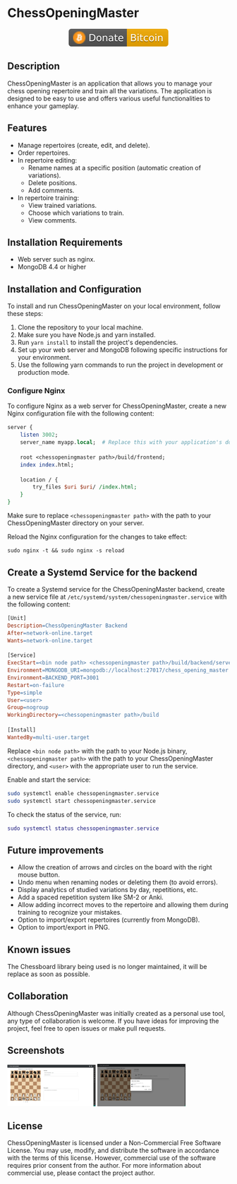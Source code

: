 # ChessOpeningMaster

<p align="center">
<a href="https://github.com/sky10p/ChessOpeningMaster/blob/master/src/doc/donate/donate.md" alt="Donate shield"><img src="./src/doc/donate/donate-bitcoin.svg" /></a>
</p>

## Description

ChessOpeningMaster is an application that allows you to manage your chess opening repertoire and train all the variations. The application is designed to be easy to use and offers various useful functionalities to enhance your gameplay.

## Features

* Manage repertoires (create, edit, and delete).
* Order repertoires.
* In repertoire editing:
    * Rename names at a specific position (automatic creation of variations).
    * Delete positions.
    * Add comments.
* In repertoire training:
    * View trained variations.
    * Choose which variations to train.
    * View comments.

## Installation Requirements

* Web server such as nginx.
* MongoDB 4.4 or higher

## Installation and Configuration

To install and run ChessOpeningMaster on your local environment, follow these steps:

1. Clone the repository to your local machine.
2. Make sure you have Node.js and yarn installed.
3. Run `yarn install` to install the project's dependencies.
4. Set up your web server and MongoDB following specific instructions for your environment.
5. Use the following yarn commands to run the project in development or production mode.

### Configure Nginx

To configure Nginx as a web server for ChessOpeningMaster, create a new Nginx configuration file with the following content:

```perl
server {
    listen 3002;
    server_name myapp.local;  # Replace this with your application's domain name, if you have one

    root <chessopeningmaster path>/build/frontend;
    index index.html;

    location / {
        try_files $uri $uri/ /index.html;
    }
}

```

Make sure to replace `<chessopeningmaster path>` with the path to your ChessOpeningMaster directory on your server.

Reload the Nginx configuration for the changes to take effect:

```
sudo nginx -t && sudo nginx -s reload
```

## Create a Systemd Service for the backend

To create a Systemd service for the ChessOpeningMaster backend, create a new service file at `/etc/systemd/system/chessopeningmaster.service` with the following content:

```makefile
[Unit]
Description=ChessOpeningMaster Backend
After=network-online.target
Wants=network-online.target

[Service]
ExecStart=<bin node path> <chessopeningmaster path>/build/backend/server.js
Environment=MONGODB_URI=mongodb://localhost:27017/chess_opening_master
Environment=BACKEND_PORT=3001
Restart=on-failure
Type=simple
User=<user>
Group=nogroup
WorkingDirectory=<chessopeningmaster path>/build

[Install]
WantedBy=multi-user.target

```

Replace `<bin node path>` with the path to your Node.js binary, `<chessopeningmaster path>` with the path to your ChessOpeningMaster directory, and `<user>` with the appropriate user to run the service.

Enable and start the service:

```bash
sudo systemctl enable chessopeningmaster.service
sudo systemctl start chessopeningmaster.service
```

To check the status of the service, run:

```lua
sudo systemctl status chessopeningmaster.service
```

## Future improvements

* Allow the creation of arrows and circles on the board with the right mouse button.
* Undo menu when renaming nodes or deleting them (to avoid errors).
* Display analytics of studied variations by day, repetitions, etc.
* Add a spaced repetition system like SM-2 or Anki.
* Allow adding incorrect moves to the repertoire and allowing them during training to recognize your mistakes.
* Option to import/export repertoires (currently from MongoDB).
* Option to import/export in PNG.

## Known issues

The Chessboard library being used is no longer maintained, it will be replace as soon as possible.

## Collaboration

Although ChessOpeningMaster was initially created as a personal use tool, any type of collaboration is welcome. If you have ideas for improving the project, feel free to open issues or make pull requests.

## Screenshots

<img src="src/doc/screenshots/edit_repertoire.png" width="200">
<img src="src/doc/screenshots/train_repertoire.png" width="200">

## License

ChessOpeningMaster is licensed under a Non-Commercial Free Software License. You may use, modify, and distribute the software in accordance with the terms of this license. However, commercial use of the software requires prior consent from the author. For more information about commercial use, please contact the project author.
